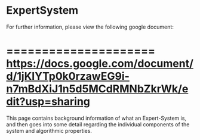 # ExpertSystem

For further information, please view the following google document: 

=====================
https://docs.google.com/document/d/1jKIYTp0k0rzawEG9i-n7mBdXiJ1n5d5MCdRMNbZkrWk/edit?usp=sharing
=====================

This page contains background information of what an Expert-System is, and then goes into some detail regarding the individual components of the system and algorithmic properties.
